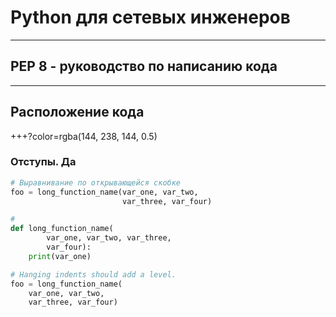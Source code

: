 # Python для сетевых инженеров 

---
## PEP 8 - руководство по написанию кода

---

## Расположение кода

+++?color=rgba(144, 238, 144, 0.5)

### Отступы. Да

```python
# Выравнивание по открывающейся скобке
foo = long_function_name(var_one, var_two,
                         var_three, var_four)

# 
def long_function_name(
        var_one, var_two, var_three,
        var_four):
    print(var_one)

# Hanging indents should add a level.
foo = long_function_name(
    var_one, var_two,
    var_three, var_four)
```


